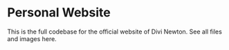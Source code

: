 # Personal Website
This is the full codebase for the official website of Divi Newton. See all files and images here.
